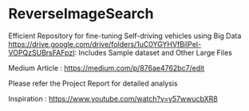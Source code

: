 # ReverseImageSearch

Efficient Repository for fine-tuning Self-driving vehicles using Big Data
https://drive.google.com/drive/folders/1uC0YGYHVfBilPel-VOPQzSUBrsFAFpzI:  Includes Sample dataset and Other Large Files

Medium Article : https://medium.com/p/876ae4762bc7/edit

Please refer the Project Report for detailed analysis

Inspiration : https://www.youtube.com/watch?v=y57wwucbXR8

